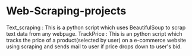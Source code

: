 # Web-Scraping-projects
Text_scraping : This is a python script which uses BeautifulSoup to scrap text data from any webpage.
TrackPrice : This is an python script which tracks the price of a product(selected by user) on a e-commerce website using scraping and sends mail to user if price drops down to    user's bid.
